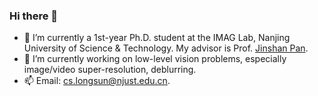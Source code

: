 ### Hi there 👋
- 🏫 I’m currently a 1st-year Ph.D. student at the IMAG Lab, Nanjing University of Science & Technology. My advisor is Prof. [Jinshan Pan](https://jspan.github.io/).
- 📔 I’m currently working on low-level vision problems, especially image/video super-resolution, deblurring.
- 📫 Email: cs.longsun@njust.edu.cn.

